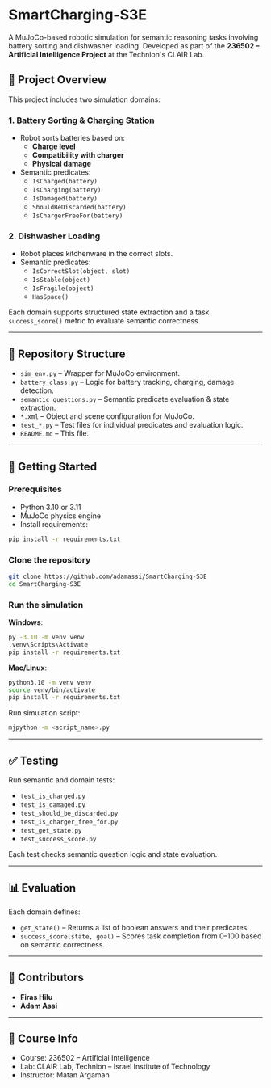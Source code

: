 
# SmartCharging-S3E

A MuJoCo-based robotic simulation for semantic reasoning tasks involving battery sorting and dishwasher loading. Developed as part of the **236502 – Artificial Intelligence Project** at the Technion's CLAIR Lab.

## 🔧 Project Overview

This project includes two simulation domains:

### 1. **Battery Sorting & Charging Station**
- Robot sorts batteries based on:
  - **Charge level**
  - **Compatibility with charger**
  - **Physical damage**
- Semantic predicates:
  - `IsCharged(battery)`
  - `IsCharging(battery)`
  - `IsDamaged(battery)`
  - `ShouldBeDiscarded(battery)`
  - `IsChargerFreeFor(battery)`

### 2. **Dishwasher Loading**
- Robot places kitchenware in the correct slots.
- Semantic predicates:
  - `IsCorrectSlot(object, slot)`
  - `IsStable(object)`
  - `IsFragile(object)`
  - `HasSpace()`

Each domain supports structured state extraction and a task `success_score()` metric to evaluate semantic correctness.

---

## 📁 Repository Structure

- `sim_env.py` – Wrapper for MuJoCo environment.
- `battery_class.py` – Logic for battery tracking, charging, damage detection.
- `semantic_questions.py` – Semantic predicate evaluation & state extraction.
- `*.xml` – Object and scene configuration for MuJoCo.
- `test_*.py` – Test files for individual predicates and evaluation logic.
- `README.md` – This file.

---

## 🚀 Getting Started

### Prerequisites

- Python 3.10 or 3.11
- MuJoCo physics engine
- Install requirements:

```bash
pip install -r requirements.txt
```

### Clone the repository

```bash
git clone https://github.com/adamassi/SmartCharging-S3E
cd SmartCharging-S3E
```

### Run the simulation

**Windows**:

```bash
py -3.10 -m venv venv
.venv\Scripts\Activate
pip install -r requirements.txt
```

**Mac/Linux**:

```bash
python3.10 -m venv venv
source venv/bin/activate
pip install -r requirements.txt
```

Run simulation script:
```bash
mjpython -m <script_name>.py
```

---

## ✅ Testing

Run semantic and domain tests:
- `test_is_charged.py`
- `test_is_damaged.py`
- `test_should_be_discarded.py`
- `test_is_charger_free_for.py`
- `test_get_state.py`
- `test_success_score.py`

Each test checks semantic question logic and state evaluation.

---

## 📊 Evaluation

Each domain defines:
- `get_state()` – Returns a list of boolean answers and their predicates.
- `success_score(state, goal)` – Scores task completion from 0–100 based on semantic correctness.

---

## 👥 Contributors

- **Firas Hilu**
- **Adam Assi**

---

## 🏫 Course Info

- Course: 236502 – Artificial Intelligence
- Lab: CLAIR Lab, Technion – Israel Institute of Technology
- Instructor: Matan Argaman
